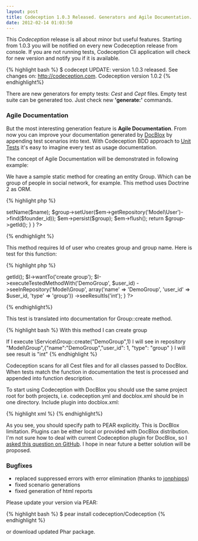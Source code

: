 ```yaml
---
layout: post
title: Codeception 1.0.3 Released. Generators and Agile Documentation.
date: 2012-02-14 01:03:50
---
```


This *Codeception* release is all about minor but useful features. Starting from 1.0.3 you will be notified on every new Codeception release from console. 
If you are not running tests, Codeception Cli application will check for new version and notify you if it is available.

{% highlight bash %}
$ codecept
UPDATE: version 1.0.3 released. See changes on: http://codeception.com.
Codeception version 1.0.2
{% endhighlight%}

There are new generators for empty tests: *Cest* and *Cept* files. Empty test suite can be generated too. Just check new **'generate:'** commands. 

### Agile Documentation

But the most interesting  generation feature is **Agile Documentation**. From now you can improve your documentation generated by [DocBlox](http://www.docblox-project.org/) by appending test scenarios into text. With Codeception BDD approach to [Unit Tests](http://codeception.com/docs/06-UnitTestsAndBDD) it's easy to imagine every test as usage documentation.

The concept of Agile Documentation will be demonstrated in following example:

We have a sample static method for creating an entity Group. Which can be group of people in social network, for example.
This method uses Doctrine 2 as ORM.

{% highlight php %}
<?php
class Group {
	
	// This creates new group by user
	public static function create($name, $founder_id)
	{		
		$em = self::$entityManager;

		$group = new \Model\Group;
		$group->setName($name);
		$group->setUser($em->getRepository('Model\User')->find($founder_id));
		$em->persist($group);
		$em->flush();

		return $group->getId();
	}
}
?>
{% endhighlight %}

This method requires Id of user who creates group and group name. Here is test for this function:

{% highlight php %}
<?php
    public function create(\CodeGuy $I)
    {
    	$user_id = Fixtures::get('valid_user')->getId();

        $I->wantTo('create group');
        $I->executeTestedMethodWith('DemoGroup', $user_id)
            ->seeInRepository('Model\Group', array('name' => 'DemoGroup', 'user_id' => $user_id, 'type' => 'group'))
            ->seeResultIs('int');
    }
?>    
{% endhighlight%}    

This test is translated into documentation for Group::create method.

{% highlight bash %}
With this method I can create group

If I execute \Service\Group::create("DemoGroup",1)
I will see in repository "Model\Group",{"name":"DemoGroup","user_id": 1, "type": "group" }
I will see result is "int"
{% endhighlight %}

Codeception scans for all Cest files and for all classes passed to DocBlox. When tests match the function in documentation the test is processed and appended into function description.

To start using Codeception with DocBlox you should use the same project root for both projects, i.e. codeception.yml and docblox.xml should be in one directory.
Include plugin into docblox.xml:

{% highlight xml %}
    <plugins>
        <plugin path="{FULL-PATH-TO-PEAR}/Codeception/plugins/DocBlox/Codeception">
        </plugin>
    </plugins>
{% endhighlight%}

As you see, you should specify path to PEAR explicitly. This is DocBlox limitation. Plugins can be either local or provided with DocBlox distribution. I'm not sure how to deal with current Codeception plugin for DocBlox, so I [asked this question on GitHub](https://github.com/docblox/docblox/issues/370). I hope in near future a better solution will be proposed.

### Bugfixes

* replaced suppressed errors with error elimination (thanks to [jonphipps](https://github.com/jonphipps))
* fixed scenario generations
* fixed generation of html reports

Please update your version via PEAR:

{% highlight bash %}
$ pear install codeception/Codeception
{% endhighlight %}

or download updated Phar package.